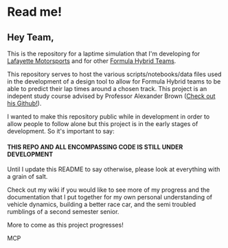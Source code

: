 # Read me!

## Hey Team,

This is the repository for a laptime simulation that I'm developing for [Lafayette Motorsports](https://sites.lafayette.edu/motorsports/) and for other [Formula Hybrid Teams](https://www.formula-hybrid.org/). 

This repository serves to host the various scripts/notebooks/data files used in the development of a design tool to allow for Formula Hybrid teams to be able to predict their lap times around a chosen track. This project is an indepent study course advised by Professor Alexander Brown ([Check out his Github!](https://github.com/Alexanderallenbrown?tab=repositories)).

I wanted to make this repository public while in development in order to allow people to follow alone but this project is in the early stages of development. So it's important to say:

#### THIS REPO AND ALL ENCOMPASSING CODE IS STILL UNDER DEVELOPMENT

Until I update this README to say otherwise, please look at everything with a grain of salt.

Check out my wiki if you would like to see more of my progress and the documentation that I put together for my own personal understanding of vehicle dynamics, building a better race car, and the semi troubled rumblings of a second semester senior.

More to come as this project progresses!

MCP
